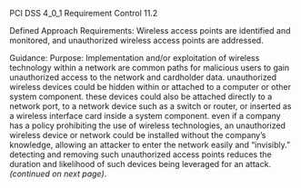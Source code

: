 PCI DSS 4_0_1 Requirement Control 11.2

Defined Approach Requirements:
Wireless access points are identified and monitored, and unauthorized wireless access points are addressed.

Guidance:
Purpose: Implementation and/or exploitation of wireless technology within a network are common paths for malicious users to gain unauthorized access to the network and cardholder data. unauthorized wireless devices could be hidden within or attached to a computer or other system component. these devices could also be attached directly to a network port, to a network device such as a switch or router, or inserted as a wireless interface card inside a system component. even if a company has a policy prohibiting the use of wireless technologies, an unauthorized wireless device or network could be installed without the company’s knowledge, allowing an attacker to enter the network easily and “invisibly.” detecting and removing such unauthorized access points reduces the duration and likelihood of such devices being leveraged for an attack. _(continued on next page)_.